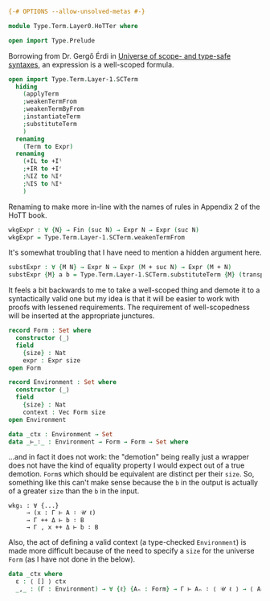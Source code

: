 
```agda
{-# OPTIONS --allow-unsolved-metas #-}
```

```agda
module Type.Term.Layer0.HoTTer where
```

```agda
open import Type.Prelude
```

Borrowing from Dr. Gergő Érdi in [Universe of scope- and type-safe syntaxes](https://raw.githubusercontent.com/gergoerdi/universe-of-syntax/d7d5952cce76be551ff5869914b273be2d398069/README.md), an expression is a well-scoped formula.

```agda
open import Type.Term.Layer-1.SCTerm
  hiding
    (applyTerm
    ;weakenTermFrom
    ;weakenTermByFrom
    ;instantiateTerm
    ;substituteTerm
    )
  renaming
    (Term to Expr)
  renaming
    (+IL to +Iˡ
    ;+IR to +Iʳ
    ;ℕIZ to ℕIᶻ
    ;ℕIS to ℕIˢ
    )
```

Renaming to make more in-line with the names of rules in Appendix 2 of the HoTT book.

```agda
wkgExpr : ∀ {N} → Fin (suc N) → Expr N → Expr (suc N)
wkgExpr = Type.Term.Layer-1.SCTerm.weakenTermFrom
```

It's somewhat troubling that I have need to mention a hidden argument here.

```agda
substExpr : ∀ {M N} → Expr N → Expr (M + suc N) → Expr (M + N)
substExpr {M} a b = Type.Term.Layer-1.SCTerm.substituteTerm {M} (transport Expr auto b) a
```

It feels a bit backwards to me to take a well-scoped thing and demote it to a syntactically valid one but my idea is that it will be easier to work with proofs with lessened requirements. The requirement of well-scopedness will be inserted at the appropriate junctures.

```agda
record Form : Set where
  constructor ⟨_⟩
  field
    {size} : Nat
    expr : Expr size
open Form
```

```agda
record Environment : Set where
  constructor ⟨_⟩
  field
    {size} : Nat
    context : Vec Form size
open Environment
```

```agda
data _ctx : Environment → Set
data _⊢_∶_ : Environment → Form → Form → Set where
```

...and in fact it does not work: the "demotion" being really just a wrapper does not have the kind of equality property I would expect out of a true demotion. `Form`s which should be equivalent are distinct per their `size`. So, something like this can't make sense because the `b` in the output is actually of a greater `size` than the `b` in the input.

    wkg₁ : ∀ {...}
         → (x : Γ ⊢ A ∶ 𝒰 ℓ)
         → Γ ++ Δ ⊢ b ∶ B
         → Γ , x ++ Δ ⊢ b ∶ B

Also, the act of defining a valid context (a type-checked `Environment`) is made more difficult because of the need to specify a `size` for the universe `Form` (as I have not done in the below).

```agda
data _ctx where
  ε : ⟨ [] ⟩ ctx
  _,_ : (Γ : Environment) → ∀ {ℓ} {Aₙ : Form} → Γ ⊢ Aₙ ∶ ⟨ 𝒰 ℓ ⟩ → ⟨ Aₙ ∷ Γ .context ⟩ ctx
```
